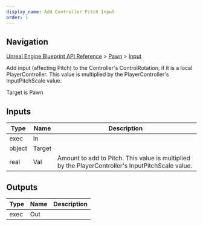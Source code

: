 ```yaml
---
display_name: Add Controller Pitch Input
order: 1
---
```

## Navigation

[Unreal Engine Blueprint API Reference](https://dev.epicgames.com/documentation/en-us/unreal-engine/BlueprintAPI) > [Pawn](https://dev.epicgames.com/documentation/en-us/unreal-engine/BlueprintAPI/Pawn) > [Input](https://dev.epicgames.com/documentation/en-us/unreal-engine/BlueprintAPI/Pawn/Input)

Add input (affecting Pitch) to the Controller's ControlRotation, if it is a local PlayerController.
This value is multiplied by the PlayerController's InputPitchScale value.

Target is Pawn

## Inputs

| Type | Name | Description |
| --- | --- | --- |
| exec | In |  |
| object | Target |  |
| real | Val | Amount to add to Pitch. This value is multiplied by the PlayerController's InputPitchScale value. |

## Outputs

| Type | Name | Description |
| --- | --- | --- |
| exec | Out |  |
